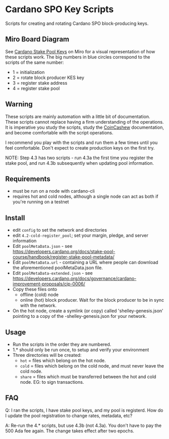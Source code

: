# Cardano SPO Key Scripts

Scripts for creating and rotating Cardano SPO block-producing keys.

## Miro Board Diagram

See [Cardano Stake Pool Keys](https://miro.com/app/board/uXjVOOPT35Y=/) on Miro for a visual representation of how 
these scripts work. The big numbers in blue circles correspond to the scripts of the same number: 

  - 1 = initialization
  - 2 = rotate block producer KES key
  - 3 = register stake address
  - 4 = register stake pool

## Warning

These scripts are mainly automation with a little bit of documentation. 
These scripts cannot replace having a firm understanding of the operations. 
It is imperative you study the scripts, 
study the [CoinCashew](https://www.coincashew.com/coins/overview-ada/guide-how-to-build-a-haskell-stakepool-node) documentation, 
and become comfortable with the script operations. 

I recommend you play with the scripts and run them a few times until you feel comfortable. 
Don't expect to create production keys on the first try. 

NOTE: Step 4.3 has two scripts - run 4.3a the first time you register the stake pool, and run 4.3b subsequently when updating
pool information.

## Requirements
  - must be run on a node with cardano-cli
  - requires hot and cold nodes, although a single
    node can act as both if you're running on a testnet

## Install
  - edit `config` to set the network and directories
  - edit `4.2-cold-register_pool`; set your margin, pledge, and server information
  - Edit `poolMetaData.json` - see https://developers.cardano.org/docs/stake-pool-course/handbook/register-stake-pool-metadata/
  - Edit `poolMetaData.url` - containing a URL where people can download the aforementioned poolMetaData.json file.
  - Edit `poolMetaData-extended.json` - see https://developers.cardano.org/docs/governance/cardano-improvement-proposals/cip-0006/
  - Copy these files onto 
      - offline (cold) node 
      - online (hot) block producer. Wait for the block producer to be in sync with the network.
  - On the hot node, create a symlink (or copy) called 'shelley-genesis.json' pointing
    to a copy of the <network>-shelley-genesis.json for your network.

## Usage
  - Run the scripts in the order they are numbered. 
  - 1.* should only be run once, to setup and verify your environment
  - Three directories will be created: 
    - `hot` = files which belong on the hot node. 
    - `cold` = files which belong on the cold node, and must never leave the cold node. 
    - `share` = files which must be transferred between the hot and cold node. EG: to sign transactions. 

## FAQ

Q: I ran the scripts, I have stake pool keys, and my pool is registerd. How do I update the pool registration to change rates, metadata, etc?

A: Re-run the 4.* scripts, but use 4.3b (not 4.3a). You don't have to pay the 500 Ada fee again. The change takes effect after two epochs.


